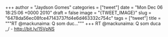 
+++
author = "Jaydson Gomes"
categories = ["tweet"]
date = "Mon Dec 06 18:25:06 +0000 2010"
draft = false
image = "{TWEET_IMAGE}"
slug = "6478da56ec08fce47143737fd4e6d463332c754c"
tags = ["tweet"]
title = """RT @mackunaima: Q som duc..."""
+++
RT @mackunaima: Q som duca \,,/ - http://bit.ly/15VpNS
